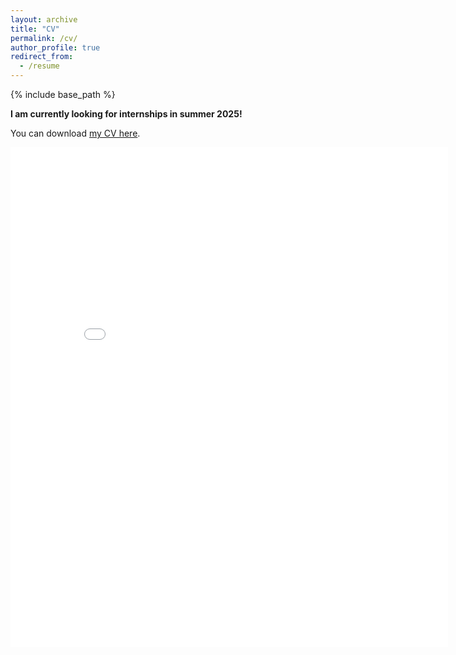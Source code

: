 ```yaml
---
layout: archive
title: "CV"
permalink: /cv/
author_profile: true
redirect_from:
  - /resume
---
```


{% include base_path %}

**I am currently looking for internships in summer 2025!**

You can download <a href="{{ site.baseurl }}/files/CV.pdf" download="CV_joshua_deoliveira">my CV here</a>.

<embed src="{{ site.baseurl }}/files/CV.pdf" width="700" height="800" type='application/pdf'>
